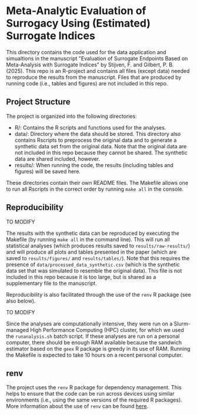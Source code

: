 # Meta-Analytic Evaluation of Surrogacy Using (Estimated) Surrogate Indices

This directory contains the code used for the data application and simualtions in the manuscript "Evaluation of Surrogate Endpoints Based on Meta-Analysis with Surrogate Indices" by Stijven, F. and Gilbert, P. B. (2025). This repo is an R-project and contains all files (except data) needed to reproduce the results from the manuscript. Files that are produced by running code (i.e., tables and figures) are not included in this repo. 

## Project Structure

The project is organized into the following directories:
* R/: Contains the R scripts and functions used for the analyses.
* data/: Directory where the data should be stored. This directory also 
  contains Rscripts to preprocess the original data and to generate a synthetic data set from the original data.
  Note that the original data are not included in this repo because they cannot be shared.
  The synthetic data are shared included, however.
* results/: When running the code, the results (including tables and figures) will be saved here.

These directories contain their own README files. 
The Makefile allows one to run all Rscripts in the correct order by running `make all` in the console. 

## Reproducibility

TO MODIFY

The results with the synthetic data can be reproduced by executing the Makefile
(by running `make all` in the command line). This will run all statistical
analyses (which produces results saved to `results/raw-results/`) and will
produce all plots and tables presented in the paper (which are saved to
`results/figures/` and `results/tables/`). Note that this requires the presence
of `data/processed_data_synthetic.csv` (which is the synthetic data set that was 
simulated to resemble the original data). This file is not included in this repo 
because it is too large, but is shared as a supplementary file to the manuscript.

Reproducibility is also facilitated through the use of the `renv` R package (see also below). 

TO MODIFY

Since the analyses are computationally intensive, they were run on a
Slurm-managed High Performance Computing (HPC) cluster, for which we used 
the `runanalysis.sh` batch script. If
these analyses are run on a personal computer, there should be enough RAM
available because the sandwich estimator based on the `geex` R package is greedy
in its use of RAM. Running the Makefile is expected to take 10 hours on a recent
personal computer.

## renv

The project uses the `renv` R package for dependency management. This helps to
ensure that the code can be run across devices using similar environments (i.e.,
using the same versions of the required R packages). More 
information about the use of `renv` can be found [here](https://rstudio.github.io/renv/articles/renv.html).
